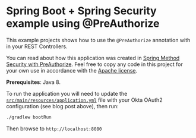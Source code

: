 # Spring Boot + Spring Security example using @PreAuthorize

This example projects shows how to use the `@PreAuthorize` annotation with in your REST Controllers.

You can read about how this application was created in [Spring Method Security with PreAuthorize](). Feel free to copy any code in this project for your own use in accordance with the [Apache license](LICENSE).

**Prerequisites**: Java 8.

To run the application you will need to update the [`src/main/resources/application.yml`](src/main/resources/application.yml) file with your Okta OAuth2 configuration (see blog post above), then run:

```bash
./gradlew bootRun
```

Then browse to `http://localhost:8080`
